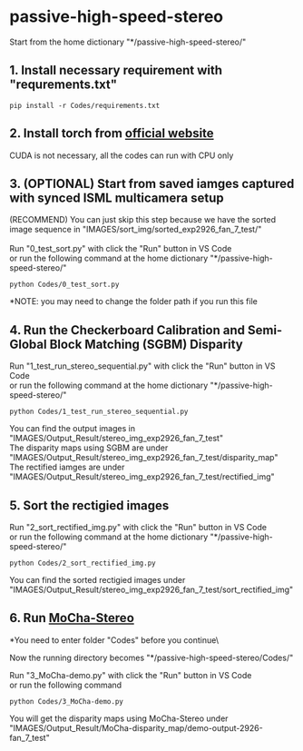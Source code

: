 # passive-high-speed-stereo

Start from the home dictionary "*/passive-high-speed-stereo/"

## 1. Install necessary requirement with "requrements.txt"
```
pip install -r Codes/requirements.txt
```
## 2. Install torch from [official website](https://pytorch.org/get-started/locally/)
CUDA is not necessary, all the codes can run with CPU only

## 3. (OPTIONAL) Start from saved iamges captured with synced ISML multicamera setup
(RECOMMEND) You can just skip this step because we have the sorted image sequence in "IMAGES/sort_img/sorted_exp2926_fan_7_test/"\
\
Run "0_test_sort.py" with click the "Run" button in VS Code\
or run the following command at the home dictionary "*/passive-high-speed-stereo/"
```
python Codes/0_test_sort.py
```
*NOTE: you may need to change the folder path if you run this file

## 4. Run the Checkerboard Calibration and Semi-Global Block Matching (SGBM) Disparity
Run "1_test_run_stereo_sequential.py" with click the "Run" button in VS Code\
or run the following command at the home dictionary "*/passive-high-speed-stereo/"
```
python Codes/1_test_run_stereo_sequential.py
```
You can find the output images in "IMAGES/Output_Result/stereo_img_exp2926_fan_7_test" \
The disparity maps using SGBM are under "IMAGES/Output_Result/stereo_img_exp2926_fan_7_test/disparity_map" \
The rectified iamges are under "IMAGES/Output_Result/stereo_img_exp2926_fan_7_test/rectified_img"

## 5. Sort the rectigied images 
Run "2_sort_rectified_img.py" with click the "Run" button in VS Code\
or run the following command at the home dictionary "*/passive-high-speed-stereo/"
```
python Codes/2_sort_rectified_img.py
```
You can find the sorted rectigied images under "IMAGES/Output_Result/stereo_img_exp2926_fan_7_test/sort_rectified_img"

## 6. Run [MoCha-Stereo](https://github.com/ZYangChen/MoCha-Stereo) 
*You need to enter folder "Codes" before you continue\

Now the running directory becomes "*/passive-high-speed-stereo/Codes/" 

Run "3_MoCha-demo.py" with click the "Run" button in VS Code\
or run the following command
```
python Codes/3_MoCha-demo.py
```
You will get the disparity maps using MoCha-Stereo under "IMAGES/Output_Result/MoCha-disparity_map/demo-output-2926-fan_7_test"



